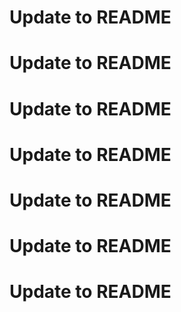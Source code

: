 # Update to README
# Update to README
# Update to README
# Update to README
# Update to README
# Update to README
# Update to README
